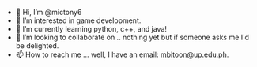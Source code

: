 - 👋 Hi, I’m @mictony6
- 👀 I’m interested in game development.
- 🌱 I’m currently learning python, c++, and java!
- 💞️ I’m looking to collaborate on .. nothing yet but if someone asks me I'd be delighted.
- 📫 How to reach me ... well, I have an email: mbitoon@up.edu.ph.

<!---
mictony6/mictony6 is a ✨ special ✨ repository because its `README.md` (this file) appears on your GitHub profile.
You can click the Preview link to take a look at your changes.
--->
